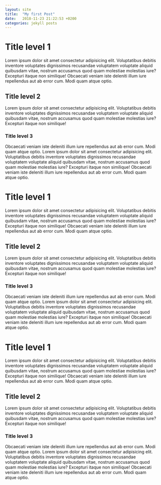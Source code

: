 ```yaml
---
layout: site
title:  "My first Post"
date:   2018-11-23 21:22:53 +0200
categories: jekyll posts
---
```

# Title level 1
  Lorem ipsum dolor sit amet consectetur adipisicing elit. Voluptatibus debitis inventore voluptates dignissimos recusandae voluptatem voluptate aliquid quibusdam vitae, nostrum accusamus quod quam molestiae molestias iure? Excepturi itaque non similique!
  Obcaecati veniam iste deleniti illum iure repellendus aut ab error cum. Modi quam atque optio.
## Title level 2
  Lorem ipsum dolor sit amet consectetur adipisicing elit. Voluptatibus debitis inventore voluptates dignissimos recusandae voluptatem voluptate aliquid quibusdam vitae, nostrum accusamus quod quam molestiae molestias iure? Excepturi itaque non similique!
### Title level 3
  Obcaecati veniam iste deleniti illum iure repellendus aut ab error cum. Modi quam atque optio.
  Lorem ipsum dolor sit amet consectetur adipisicing elit. Voluptatibus debitis inventore voluptates dignissimos recusandae voluptatem voluptate aliquid quibusdam vitae, nostrum accusamus quod quam molestiae molestias iure? Excepturi itaque non similique!
  Obcaecati veniam iste deleniti illum iure repellendus aut ab error cum. Modi quam atque optio.
  # Title level 1
  Lorem ipsum dolor sit amet consectetur adipisicing elit. Voluptatibus debitis inventore voluptates dignissimos recusandae voluptatem voluptate aliquid quibusdam vitae, nostrum accusamus quod quam molestiae molestias iure? Excepturi itaque non similique!
  Obcaecati veniam iste deleniti illum iure repellendus aut ab error cum. Modi quam atque optio.
## Title level 2
  Lorem ipsum dolor sit amet consectetur adipisicing elit. Voluptatibus debitis inventore voluptates dignissimos recusandae voluptatem voluptate aliquid quibusdam vitae, nostrum accusamus quod quam molestiae molestias iure? Excepturi itaque non similique!
### Title level 3
  Obcaecati veniam iste deleniti illum iure repellendus aut ab error cum. Modi quam atque optio.
  Lorem ipsum dolor sit amet consectetur adipisicing elit. Voluptatibus debitis inventore voluptates dignissimos recusandae voluptatem voluptate aliquid quibusdam vitae, nostrum accusamus quod quam molestiae molestias iure? Excepturi itaque non similique!
  Obcaecati veniam iste deleniti illum iure repellendus aut ab error cum. Modi quam atque optio.
  # Title level 1
  Lorem ipsum dolor sit amet consectetur adipisicing elit. Voluptatibus debitis inventore voluptates dignissimos recusandae voluptatem voluptate aliquid quibusdam vitae, nostrum accusamus quod quam molestiae molestias iure? Excepturi itaque non similique!
  Obcaecati veniam iste deleniti illum iure repellendus aut ab error cum. Modi quam atque optio.
## Title level 2
  Lorem ipsum dolor sit amet consectetur adipisicing elit. Voluptatibus debitis inventore voluptates dignissimos recusandae voluptatem voluptate aliquid quibusdam vitae, nostrum accusamus quod quam molestiae molestias iure? Excepturi itaque non similique!
### Title level 3
  Obcaecati veniam iste deleniti illum iure repellendus aut ab error cum. Modi quam atque optio.
  Lorem ipsum dolor sit amet consectetur adipisicing elit. Voluptatibus debitis inventore voluptates dignissimos recusandae voluptatem voluptate aliquid quibusdam vitae, nostrum accusamus quod quam molestiae molestias iure? Excepturi itaque non similique!
  Obcaecati veniam iste deleniti illum iure repellendus aut ab error cum. Modi quam atque optio.